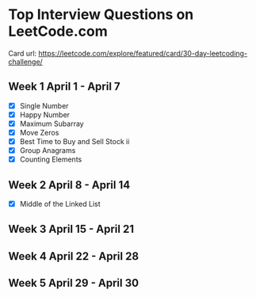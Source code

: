 # Top Interview Questions on LeetCode.com

Card url: https://leetcode.com/explore/featured/card/30-day-leetcoding-challenge/

## Week 1 April 1 - April 7
- [x] Single Number
- [x] Happy Number
- [x] Maximum Subarray
- [x] Move Zeros
- [x] Best Time to Buy and Sell Stock ii
- [x] Group Anagrams
- [x] Counting Elements

## Week 2 April 8 - April 14
- [x] Middle of the Linked List

## Week 3 April 15 - April 21

## Week 4 April 22 - April 28

## Week 5 April 29 - April 30
